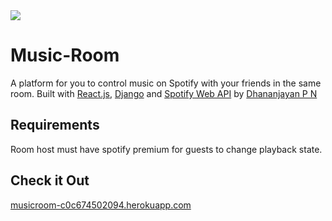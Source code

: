 <img src="https://dhananjayan.tech/assets/img/musicroom-home.png" />

# Music-Room
A platform for you to control music on Spotify with your friends in the same room. Built with [React.js](https://reactjs.org), [Django](https://www.djangoproject.com/) and [Spotify Web API](https://developer.spotify.com/documentation/web-api/) by [Dhananjayan P N](https://dhananjayan.tech)

## Requirements
Room host must have spotify premium for guests to change playback state.

## Check it Out
[musicroom-c0c674502094.herokuapp.com](https://musicroom-c0c674502094.herokuapp.com)
